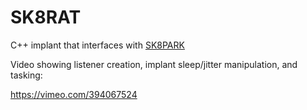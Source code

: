 # SK8RAT
C++ implant that interfaces with [SK8PARK](https://github.com/slyd0g/SK8PARK)

Video showing listener creation, implant sleep/jitter manipulation, and tasking:

https://vimeo.com/394067524

